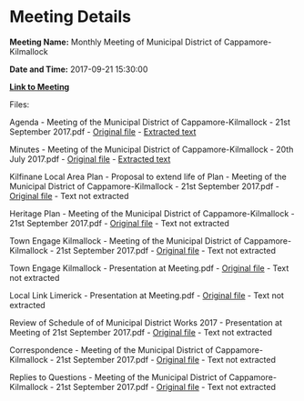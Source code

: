 # Meeting Details

**Meeting Name:** Monthly Meeting of Municipal District of Cappamore-Kilmallock

**Date and Time:** 2017-09-21 15:30:00

**[Link to Meeting](https://www.limerick.ie/council/whats-on/monthly-meeting-municipal-district-cappamore-kilmallock-30)**

Files: 

Agenda - Meeting of the Municipal District of Cappamore-Kilmallock - 21st September 2017.pdf - [Original file](https://www.limerick.ie/sites/default/files/media/documents/2017-09/00%20Agenda%20Meeting%20210917.pdf) - [Extracted text](./Agenda%20-%20Meeting%20of%20the%20Municipal%20District%20of%20Cappamore-Kilmallock%20-%2021st%20September%202017.md)

Minutes - Meeting of the Municipal District of Cappamore-Kilmallock - 20th July 2017.pdf - [Original file](https://www.limerick.ie/sites/default/files/media/documents/2017-09/01%20%28i%29%20Minutes%20Meeting%20200717.pdf) - [Extracted text](./Minutes%C2%A0-%20Meeting%20of%20the%20Municipal%20District%20of%20Cappamore-Kilmallock%20-%2020th%20July%202017.md)

Kilfinane Local Area Plan - Proposal to extend life of Plan - Meeting of the Municipal District of Cappamore-Kilmallock - 21st September 2017.pdf - [Original file](https://www.limerick.ie/sites/default/files/media/documents/2017-09/02%20%28a%29%20Kilfinane%20Local%20Area%20Plan%20-%20Proposal%20to%20extend%20life%20of%20Plan.pdf) - Text not extracted

Heritage Plan - Meeting of the Municipal District of Cappamore-Kilmallock - 21st September 2017.pdf - [Original file](https://www.limerick.ie/sites/default/files/media/documents/2017-09/02%20%28b%29%20Heritage%20Plan%20Final.pdf) - Text not extracted

Town Engage Kilmallock - Meeting of the Municipal District of Cappamore-Kilmallock - 21st September 2017.pdf - [Original file](https://www.limerick.ie/sites/default/files/media/documents/2017-09/02%20%28c%29%20Town%20Engage%20Kilmallock.pdf) - Text not extracted

Town Engage Kilmallock - Presentation at Meeting.pdf - [Original file](https://www.limerick.ie/sites/default/files/media/documents/2017-09/02%20%28c%29%20%28ii%29%20Town%20Engage%20Kilmallock%20-%20Presentation%20at%20Meeting.pdf) - Text not extracted

Local Link Limerick - Presentation at Meeting.pdf - [Original file](https://www.limerick.ie/sites/default/files/media/documents/2017-10/03%20Local%20Link%20Limerick%20-%20Presentation%20at%20Meeting.pdf) - Text not extracted

Review of Schedule of of Municipal District Works 2017 - Presentation at Meeting of 21st September 2017.pdf - [Original file](https://www.limerick.ie/sites/default/files/media/documents/2017-09/04%20Review%20of%20Schedule%20of%20of%20Municipal%20District%20Works%202017%20-%20Presentation%20at%20Meeting%20of%20210917.pdf) - Text not extracted

Correspondence - Meeting of the Municipal District of Cappamore-Kilmallock - 21st September 2017.pdf - [Original file](https://www.limerick.ie/sites/default/files/media/documents/2017-09/12%20Correspondence.pdf) - Text not extracted

Replies to Questions - Meeting of the Municipal District of Cappamore-Kilmallock - 21st September 2017.pdf - [Original file](https://www.limerick.ie/sites/default/files/media/documents/2017-09/Replies%20to%20Questions.pdf) - Text not extracted

